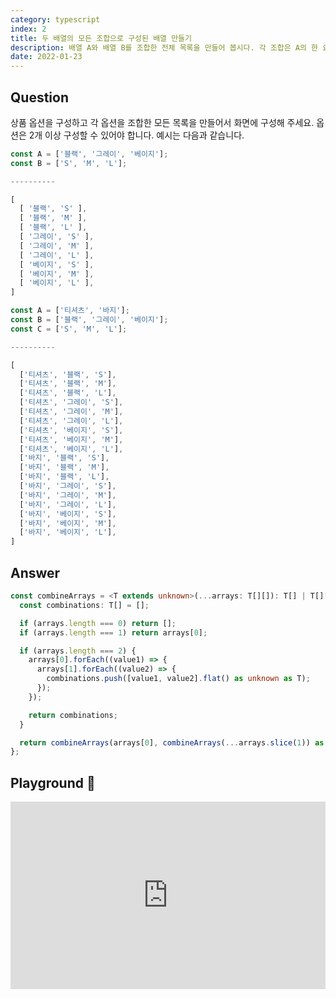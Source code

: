 ```yaml
---
category: typescript
index: 2
title: 두 배열의 모든 조합으로 구성된 배열 만들기
description: 배열 A와 배열 B를 조합한 전체 목록을 만들어 봅시다. 각 조합은 A의 한 요소와 B의 한 요소의 튜플로 구성해야 합니다.
date: 2022-01-23
---
```


## Question

상품 옵션을 구성하고 각 옵션을 조합한 모든 목록을 만들어서 화면에 구성해 주세요. 옵션은 2개 이상 구성할 수 있어야 합니다. 예시는 다음과 같습니다.

```typescript
const A = ['블랙', '그레이', '베이지'];
const B = ['S', 'M', 'L'];

----------

[
  [ '블랙', 'S' ],
  [ '블랙', 'M' ],
  [ '블랙', 'L' ],
  [ '그레이', 'S' ],
  [ '그레이', 'M' ],
  [ '그레이', 'L' ],
  [ '베이지', 'S' ],
  [ '베이지', 'M' ],
  [ '베이지', 'L' ],
]
```

```typescript
const A = ['티셔츠', '바지'];
const B = ['블랙', '그레이', '베이지'];
const C = ['S', 'M', 'L'];

----------

[
  ['티셔츠', '블랙', 'S'],
  ['티셔츠', '블랙', 'M'],
  ['티셔츠', '블랙', 'L'],
  ['티셔츠', '그레이', 'S'],
  ['티셔츠', '그레이', 'M'],
  ['티셔츠', '그레이', 'L'],
  ['티셔츠', '베이지', 'S'],
  ['티셔츠', '베이지', 'M'],
  ['티셔츠', '베이지', 'L'],
  ['바지', '블랙', 'S'],
  ['바지', '블랙', 'M'],
  ['바지', '블랙', 'L'],
  ['바지', '그레이', 'S'],
  ['바지', '그레이', 'M'],
  ['바지', '그레이', 'L'],
  ['바지', '베이지', 'S'],
  ['바지', '베이지', 'M'],
  ['바지', '베이지', 'L'],
]
```

## Answer

```typescript
const combineArrays = <T extends unknown>(...arrays: T[][]): T[] | T[][] => {
  const combinations: T[] = [];

  if (arrays.length === 0) return [];
  if (arrays.length === 1) return arrays[0];

  if (arrays.length === 2) {
    arrays[0].forEach((value1) => {
      arrays[1].forEach((value2) => {
        combinations.push([value1, value2].flat() as unknown as T);
      });
    });

    return combinations;
  }

  return combineArrays(arrays[0], combineArrays(...arrays.slice(1)) as T[]);
};
```

## Playground 🚀

<iframe height="300" style="width: 100%;" scrolling="no" src="https://codepen.io/aroundus/embed/BawXKZa?default-tab=html%2Cresult&editable=true" frameborder="no" loading="lazy" allowtransparency="true" allowfullscreen="true"></iframe>
